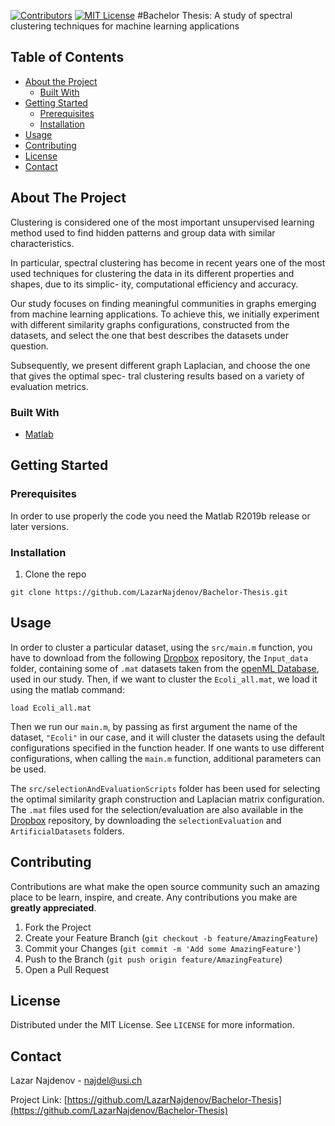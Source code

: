 [![Contributors][contributors-shield]][contributors-url]
[![MIT License][license-shield]][license-url]
#Bachelor Thesis: A study of spectral clustering techniques for machine learning applications


<!-- TABLE OF CONTENTS -->
## Table of Contents

* [About the Project](#about-the-project)
  * [Built With](#built-with)
* [Getting Started](#getting-started)
  * [Prerequisites](#prerequisites)
  * [Installation](#installation)
* [Usage](#usage)
* [Contributing](#contributing)
* [License](#license)
* [Contact](#contact)



<!-- ABOUT THE PROJECT -->
## About The Project

Clustering is considered one of the most important unsupervised learning method used to find hidden patterns and group data with similar characteristics. 

In particular, spectral clustering has become in recent years one of the most used techniques for clustering the data in its different properties and shapes, due to its simplic- ity, computational efficiency and accuracy. 

Our study focuses on finding meaningful communities in graphs emerging from machine learning applications. To achieve this, we initially experiment with different similarity graphs configurations, constructed from the datasets, and select the one that best describes the datasets under question.

Subsequently, we present different graph Laplacian, and choose the one that gives the optimal spec- tral clustering results based on a variety of evaluation metrics.

### Built With

* [Matlab](https://getbootstrap.com)

<!-- GETTING STARTED -->
## Getting Started
### Prerequisites

In order to use properly the code you need the Matlab R2019b release or later versions.

### Installation

1. Clone the repo
```
git clone https://github.com/LazarNajdenov/Bachelor-Thesis.git
```

<!-- USAGE EXAMPLES -->
## Usage

In order to cluster a particular dataset, using the ```src/main.m``` function, you have to download from the following [Dropbox](https://www.dropbox.com/sh/sdipet4h5vskcqm/AACcVBnk2ncdZD5pyZZCM-Ska?dl=0) repository, the ```Input_data``` folder, containing some of ```.mat``` datasets taken from the [openML Database](https://www.openml.org/search?type=data), used in our study. Then, if we want to cluster the ```Ecoli_all.mat```, we load it using the matlab command: 

```
load Ecoli_all.mat
```
Then we run our ```main.m```, by passing as first argument the name of the dataset, ```"Ecoli"``` in our case, and it will cluster the datasets using the default configurations specified in the function header. If one wants to use different configurations, when calling the ```main.m``` function, additional parameters can be used.

The ```src/selectionAndEvaluationScripts``` folder has been used for selecting the optimal similarity graph construction and Laplacian matrix configuration. The ```.mat``` files used for the selection/evaluation are also available in the [Dropbox](https://www.dropbox.com/sh/sdipet4h5vskcqm/AACcVBnk2ncdZD5pyZZCM-Ska?dl=0) repository, by downloading the ```selectionEvaluation``` and ```ArtificialDatasets``` folders.

<!-- CONTRIBUTING -->
## Contributing

Contributions are what make the open source community such an amazing place to be learn, inspire, and create. Any contributions you make are **greatly appreciated**.

1. Fork the Project
2. Create your Feature Branch (`git checkout -b feature/AmazingFeature`)
3. Commit your Changes (`git commit -m 'Add some AmazingFeature'`)
4. Push to the Branch (`git push origin feature/AmazingFeature`)
5. Open a Pull Request



<!-- LICENSE -->
## License

Distributed under the MIT License. See `LICENSE` for more information.

<!-- CONTACT -->
## Contact

Lazar Najdenov - najdel@usi.ch

Project Link: [https://github.com/LazarNajdenov/Bachelor-Thesis](https://github.com/LazarNajdenov/Bachelor-Thesis)

<!-- MARKDOWN LINKS & IMAGES -->
<!-- https://www.markdownguide.org/basic-syntax/#reference-style-links -->
[contributors-shield]: https://img.shields.io/github/contributors/othneildrew/Best-README-Template.svg?style=flat-square
[contributors-url]: https://github.com/LazarNajdenov/Bachelor-Thesis/graphs/contributors
[license-shield]: https://img.shields.io/github/license/othneildrew/Best-README-Template.svg?style=flat-square
[license-url]: https://github.com/LazarNajdenov/Bachelor-Thesis/blob/master/LICENSE
